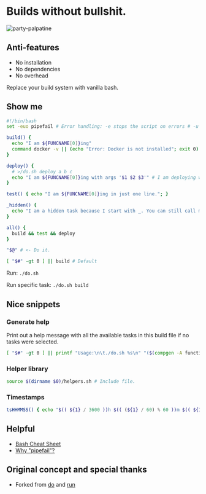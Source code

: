 # Builds without bullshit.
![party-palpatine](https://user-images.githubusercontent.com/24665/174114761-42dfba9c-dcae-473b-8d83-aee59629f7aa.gif)

## Anti-features
* No installation
* No dependencies
* No overhead

Replace your build system with vanilla bash.

## Show me

```bash
#!/bin/bash
set -euo pipefail # Error handling: -e stops the script on errors # -u stops the script unset variables # -o pipefail stops pipelines on command fail: https://mobile.twitter.com/b0rk/status/1314345978963648524

build() {
  echo "I am ${FUNCNAME[0]}ing"
  command docker -v || (echo "Error: Docker is not installed"; exit 0) # Check for command.
}

deploy() {
  # >/do.sh deploy a b c
  echo "I am ${FUNCNAME[0]}ing with args '$1 $2 $3'" # I am deploying with Arg 1=a Arg 2=b and Arg 3=c
}

test() { echo "I am ${FUNCNAME[0]}ing in just one line."; }

_hidden() {
  echo "I am a hidden task because I start with _. You can still call me directly"
}

all() {
  build && test && deploy
}

"$@" # <- Do it.

[ "$#" -gt 0 ] || build # Default
```

Run: `./do.sh`

Run specific task: `./do.sh build`

## Nice snippets

### Generate help
Print out a help message with all the available tasks in this build file if no tasks were selected.
```bash
[ "$#" -gt 0 ] || printf "Usage:\n\t./do.sh %s\n" "($(compgen -A function | grep '^[^_]' | paste -sd '|' -))"
```

### Helper library
```bash
source $(dirname $0)/helpers.sh # Include file.
```

### Timestamps
```bash
tsHHMMSS() { echo "$(( ${1} / 3600 ))h $(( (${1} / 60) % 60 ))m $(( ${1} % 60 ))s"; }
```

## Helpful

* [Bash Cheat Sheet](https://bertvv.github.io/cheat-sheets/Bash.html)
* [Why "pipefail"?](https://mobile.twitter.com/b0rk/status/1314345978963648524)


## Original concept and special thanks
* Forked from [do](https://github.com/8gears/do) and [run](https://github.com/icetbr/run)
